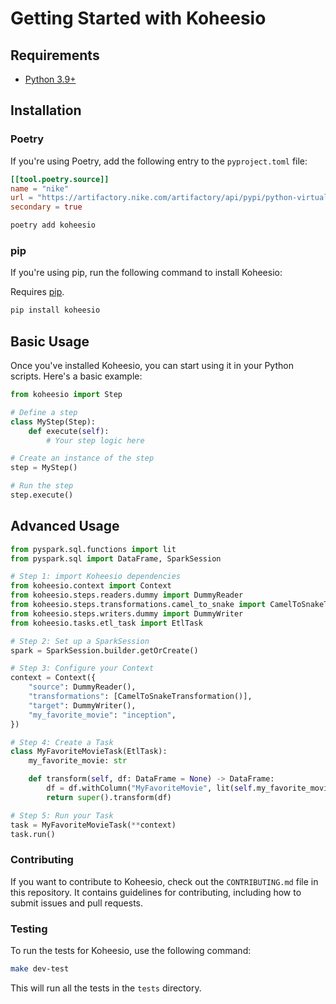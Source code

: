 # Getting Started with Koheesio

## Requirements

- [Python 3.9+](https://docs.python.org/3/whatsnew/3.9.html)

## Installation

### Poetry

If you're using Poetry, add the following entry to the `pyproject.toml` file:

```toml title="pyproject.toml"
[[tool.poetry.source]]
name = "nike"
url = "https://artifactory.nike.com/artifactory/api/pypi/python-virtual/simple"
secondary = true
```

```bash
poetry add koheesio
```

### pip

If you're using pip, run the following command to install Koheesio:

Requires [pip](https://pip.pypa.io/en/stable/).

```bash
pip install koheesio
```

## Basic Usage

Once you've installed Koheesio, you can start using it in your Python scripts. Here's a basic example:

```python
from koheesio import Step

# Define a step
class MyStep(Step):
    def execute(self):
        # Your step logic here

# Create an instance of the step
step = MyStep()

# Run the step
step.execute()
```

## Advanced Usage

```python
from pyspark.sql.functions import lit
from pyspark.sql import DataFrame, SparkSession

# Step 1: import Koheesio dependencies
from koheesio.context import Context
from koheesio.steps.readers.dummy import DummyReader
from koheesio.steps.transformations.camel_to_snake import CamelToSnakeTransformation
from koheesio.steps.writers.dummy import DummyWriter
from koheesio.tasks.etl_task import EtlTask

# Step 2: Set up a SparkSession
spark = SparkSession.builder.getOrCreate()

# Step 3: Configure your Context
context = Context({
    "source": DummyReader(),
    "transformations": [CamelToSnakeTransformation()],
    "target": DummyWriter(),
    "my_favorite_movie": "inception",
})

# Step 4: Create a Task
class MyFavoriteMovieTask(EtlTask):
    my_favorite_movie: str

    def transform(self, df: DataFrame = None) -> DataFrame:
        df = df.withColumn("MyFavoriteMovie", lit(self.my_favorite_movie))
        return super().transform(df)

# Step 5: Run your Task
task = MyFavoriteMovieTask(**context)
task.run()
```

### Contributing
If you want to contribute to Koheesio, check out the `CONTRIBUTING.md` file in this repository. It contains guidelines
for contributing, including how to submit issues and pull requests.

### Testing
To run the tests for Koheesio, use the following command:

```bash
make dev-test
```

This will run all the tests in the `tests` directory.
